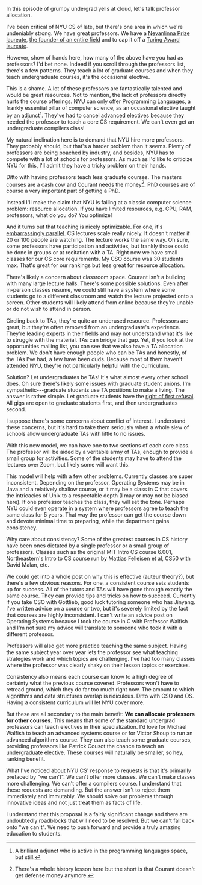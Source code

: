 In this episode of grumpy undergrad yells at cloud, let's talk
professor allocation.

I've been critical of NYU CS of late, but there's one area in which
we're undeniably strong. We have great professors. We have a
[Nevanlinna Prize
laureate](https://en.wikipedia.org/wiki/Subhash_Khot), [the founder of
an entire field](https://en.wikipedia.org/wiki/Patrick_Cousot) and to
cap it off a [Turing Award
laureate](https://en.wikipedia.org/wiki/Yann_LeCun).

However, show of hands here, how many of the above have you had as
professors? I'd bet none. Indeed if you scroll through the professors
list, there's a few patterns. They teach a lot of graduate courses and
when they teach undergraduate courses, it's the occasional elective.

This is a shame. A lot of these professors are fantastically talented
and would be great resources. Not to mention, the lack of professors
directly hurts the course offerings. NYU can only offer Programming
Languages, a frankly essential pillar of computer science, as an
occasional elective taught by an adjunct[^1]. They've had to cancel
advanced electives because they needed the professor to teach a core
CS requirement. We can't even get an undergraduate compilers class!

[^1]: A brilliant adjunct who is active in the programming languages
    space, but still.

My natural inclination here is to demand that NYU hire more
professors. They probably should, but that's a harder problem than it
seems. Plenty of professors are being poached by industry, and
besides, NYU has to compete with a lot of schools for professors. As
much as I'd like to criticize NYU for this, I'll admit they have a
tricky problem on their hands.

Ditto with having professors teach less graduate courses. The masters
courses are a cash cow and Courant needs the money[^2]. PhD courses
are of course a very important part of getting a PhD.

[^2]: There's a whole history lesson here but the short is that
    Courant doesn't get defense money anymore.

Instead I'll make the claim that NYU is failing at a classic computer
science problem: resource allocation. If you have limited resources,
e.g. CPU, RAM, professors, what do you do? You optimize!

And it turns out that teaching is nicely optimizable. For one, it's
[embarrassingly
parallel](https://en.wikipedia.org/wiki/Embarrassingly_parallel). CS
lectures scale really nicely. It doesn't matter if 20 or 100 people
are watching. The lecture works the same way. Oh sure, some professors
have participation and activities, but frankly those could be done in
groups or at recitation with a TA. Right now we have small classes for
our CS core requirements. My CSO course was 30 students max. That's
great for our rankings but less great for resource allocation.

There's likely a concern about classroom space. Courant isn't a
building with many large lecture halls. There's some possible
solutions. Even after in-person classes resume, we could still have a
system where some students go to a different classroom and watch the
lecture projected onto a screen. Other students will likely attend
from online because they're unable or do not wish to attend in person.

Circling back to TAs, they're quite an underused resource. Professors
are great, but they're often removed from an undergraduate's
experience. They're leading experts in their fields and may not
understand what it's like to struggle with the material. TAs can
bridge that gap. Yet, if you look at the opportunities mailing list,
you can see that we also have a TA allocation problem. We don't have
enough people who can be TAs and honestly, of the TAs I've had, a few
have been duds. Because most of them haven't attended NYU, they're not
particularly helpful with the curriculum.

Solution? Let undergraduates be TAs! It's what almost every other
school does. Oh sure there's likely some issues with graduate student
unions. I'm sympathetic---graduate students use TA positions to make a
living. The answer is rather simple. Let graduate students have the
[right of first
refusal](https://en.wikipedia.org/wiki/Right_of_first_refusal). All
gigs are open to graduate students first, and then undergraduates
second.

I suppose there's some concerns about conflict of interest. I
understand these concerns, but it's hard to take them seriously when a
whole slew of schools allow undergraduate TAs with little to no issues.

With this new model, we can have one to two sections of each core
class. The professor will be aided by a veritable army of TAs, enough
to provide a small group for activities. Some of the students may have
to attend the lectures over Zoom, but likely some will want this.

This model will help with a few other problems. Currently classes are
super inconsistent. Depending on the professor, Operating Systems may
be in Java and a relatively shallow course, or it may be a class in C
that covers the intricacies of Unix to a respectable depth (I may or
may not be biased here). If one professor teaches the class, they will
set the tone. Perhaps NYU could even operate in a system where
professors agree to teach the same class for 5 years. That way the
professor can get the course down and devote minimal time to
preparing, while the department gains consistency.

Why care about consistency? Some of the greatest courses in CS history
have been ones dictated by a single professor or a small group of
professors. Classes such as the original MIT Intro CS course 6.001,
Northeastern's Intro to CS course run by Mattias Felleisen et al, CS50
with David Malan, etc.

We could get into a whole post on why this is effective (auteur
theory?), but there's a few obvious reasons. For one, a consistent
course sets students up for success. All of the tutors and TAs will
have gone through exactly the same course. They can provide tips and
tricks on how to succeed. Currently if you take CSO with Gottlieb,
good luck tutoring someone who has Jinyang. I've written advice on a
course or two, but it's severely limited by the fact that courses are
highly inconsistent. I can't write an advice post on Operating Systems
because I took the course in C with Professor Walfish and I'm not sure
my advice will translate to someone who took it with a different
professor.

Professors will also get more practice teaching the same
subject. Having the same subject year over year lets the professor see
what teaching strategies work and which topics are challenging. I've
had too many classes where the professor was clearly shaky on their
lesson topics or exercises.

Consistency also means each course can know to a high degree of
certainty what the previous course covered. Professors won't have to
retread ground, which they do far too much right now. The amount to
which algorithms and data structures overlap is ridiculous. Ditto with
CSO and OS. Having a consistent curriculum will let NYU cover more.

But these are all secondary to the main benefit: **We can allocate
professors for other courses**. This means that some of the standard
undergrad professors can teach electives in their specialization. I'd
love for Michael Walfish to teach an advanced systems course or for
Victor Shoup to run an advanced algorithms course. They can also teach
some graduate courses, providing professors like Patrick Cousot the
chance to teach an undergraduate elective. These courses will
naturally be smaller, so hey, ranking benefit.

What I've noticed about NYU CS' response to requests is that it's
primarily prefaced by "we can't". We can't offer more classes. We
can't make classes more challenging. We can't offer a compilers
course. I understand that these requests are demanding. But the answer
isn't to reject them immediately and immutably. We should solve our
problems through innovative ideas and not just treat them as facts of
life.

I understand that this proposal is a fairly significant change and
there are undoubtedly roadblocks that will need to be resolved. But we
can't fall back onto "we can't". We need to push forward
and provide a truly amazing education to students.
